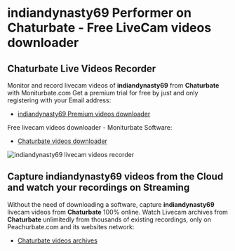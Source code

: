 # indiandynasty69 Performer on Chaturbate - Free LiveCam videos downloader

## Chaturbate Live Videos Recorder

Monitor and record livecam videos of **indiandynasty69** from **Chaturbate** with Moniturbate.com
Get a premium trial for free by just and only registering with your Email address:
* [indiandynasty69 Premium videos downloader](https://moniturbate.com/request-demo-licence-key.html)

Free livecam videos downloader - Moniturbate Software:
* [Chaturbate videos downloader](https://moniturbate.com/moniturbate-download-software.html)

![indiandynasty69 livecam videos recorder](https://peachurnet.com/templates/moniturbate-software.png)


## Capture indiandynasty69 videos from the Cloud and watch your recordings on Streaming

Without the need of downloading a software, capture **indiandynasty69** livecam videos from **Chaturbate** 100% online.
Watch Livecam archives from **Chaturbate** unlimitedly from thousands of existing recordings, only on Peachurbate.com and its websites network:
* [Chaturbate videos archives](https://peachurnet.com/)